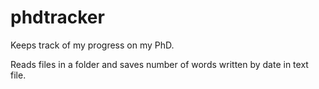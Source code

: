 # phdtracker

Keeps track of my progress on my PhD.

Reads files in a folder and saves number of words written by date in text file.
